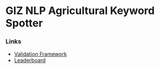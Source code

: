 # GIZ NLP Agricultural Keyword Spotter


### Links
- [Validation Framework](https://docs.google.com/spreadsheets/d/1CWXUw9a8hWNQKSRLRsy1kgsLKGTGUVm_WqcDaH4R51Y/edit?usp=drive_web&ouid=106342986004158874627)
- [Leaderboard](https://zindi.africa/competitions/giz-nlp-agricultural-keyword-spotter/leaderboard)
